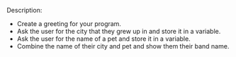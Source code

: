 Description: 
* Create a greeting for your program. 
* Ask the user for the city that they grew up in and store it in a variable.
* Ask the user for the name of a pet and store it in a variable. 
* Combine the name of their city and pet and show them their band name.